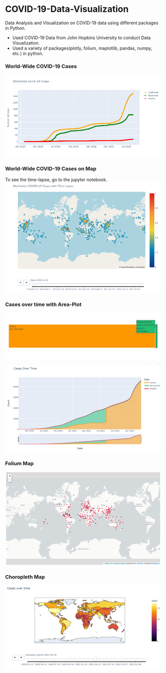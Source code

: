 # COVID-19-Data-Visualization
Data Analysis and Visualization on COVID-19 data using different packages in Python.


* Used COVID-19 Data from John Hopkins University to conduct Data Visualization.
* Used a variety of packages(plotly, folium, maplotlib, pandas, numpy, etc.) in python.

### World-Wide COVID-19 Cases

![](https://github.com/joshuapuram/Joshua_Portfolio/blob/main/images/newplot.png)

### World-Wide COVID-19 Cases on Map

To see the time-lapse, go to the jupyter notebook.
![](https://github.com/joshuapuram/Joshua_Portfolio/blob/main/images/2nd%20plot.png)

### Cases over time with Area-Plot

![](https://github.com/joshuapuram/Joshua_Portfolio/blob/main/images/3rd%20plot.png)

![](https://github.com/joshuapuram/Joshua_Portfolio/blob/main/images/4th%20plot.png)


### Folium Map

![](https://github.com/joshuapuram/Joshua_Portfolio/blob/main/images/5th%20plot.png)

### Choropleth Map

![](https://github.com/joshuapuram/Joshua_Portfolio/blob/main/images/6th%20plot.png)
